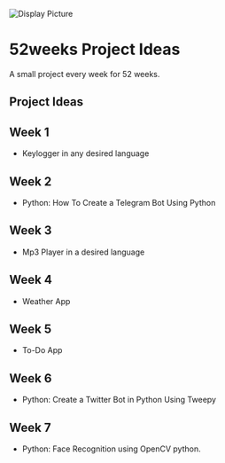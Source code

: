 
![Display Picture](/images/display.png)

# 52weeks Project Ideas

A small project every week for 52 weeks.

## Project Ideas

## Week 1
- Keylogger in any desired language

## Week 2
- Python: How To Create a Telegram Bot Using Python

## Week 3
- Mp3 Player in a desired language

## Week 4
- Weather App

## Week 5
- To-Do App

## Week 6
- Python: Create a Twitter Bot in Python Using Tweepy

## Week 7
- Python: Face Recognition using OpenCV python.


